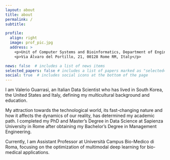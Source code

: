 ```yaml
---
layout: about
title: about
permalink: /
subtitle: 

profile:
  align: right
  image: prof_pic.jpg
  address: >
    <p>Unit of Computer Systems and Bioinformatics, Department of Engineering, University Campus Bio-Medico of Rome</p>
    <p>Via Álvaro del Portillo, 21, 00128 Rome RM, Italy</p>

news: false  # includes a list of news items
selected_papers: false # includes a list of papers marked as "selected={true}"
social: true  # includes social icons at the bottom of the page
---
```


I am Valerio Guarrasi, an Italian Data Scientist who has lived in South Korea, the United States and Italy, defining my multicultural background and education. 

My attraction towards the technological world, its fast-changing nature and how it affects the dynamics of our reality, has determined my academic path. 
I completed my PhD and Master’s Degree in Data Science at Sapienza University in Rome after obtaining my Bachelor’s Degree in Management Engineering.

Currently, I am Assistant Professor at Università Campus Bio-Medico di Roma, focusing on the optimization of multimodal deep learning for bio-medical applications.
